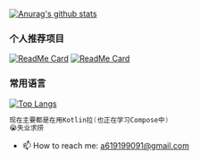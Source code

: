
[![Anurag's github stats](https://github-readme-stats.vercel.app/api?username=brokes6&theme=radical)](https://github.com/anuraghazra/github-readme-stats)
### 个人推荐项目
[![ReadMe Card](https://github-readme-stats.vercel.app/api/pin/?username=brokes6&repo=CloudMusic)](https://github.com/brokes6/CloudMusic)
[![ReadMe Card](https://github-readme-stats.vercel.app/api/pin/?username=brokes6&repo=MusicPlayer)](https://github.com/brokes6/MusicPlayer)
### 常用语言
[![Top Langs](https://github-readme-stats.vercel.app/api/top-langs/?username=brokes6&layout=compact)](https://github.com/brokes6/CloudMusic)
```kotlin
现在主要都是在用Kotlin拉(也正在学习Compose中)
😭失业求捞
```

- 📫 How to reach me: a619199091@gmail.com
